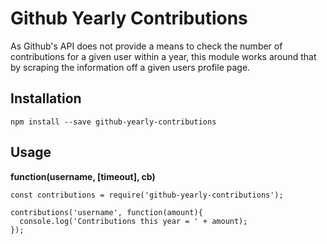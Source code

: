 # Github Yearly Contributions
As Github's API does not provide a means to check the number of contributions for a given user within a year, this module works around that by scraping the information off a given users profile page.

## Installation
```
npm install --save github-yearly-contributions
```

## Usage
**function(username, [timeout], cb)**

```
const contributions = require('github-yearly-contributions');

contributions('username', function(amount){
  console.log('Contributions this year = ' + amount);  
});
```
